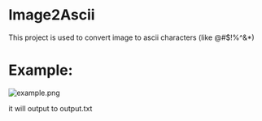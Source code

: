# Image2Ascii
This project is used to convert image to ascii characters (like @#$!%^&amp;*)

# Example:
![example.png](https://i.imgur.com/psPeide.png)

it will output to output.txt
